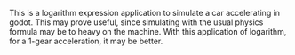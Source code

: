 This is a logarithm expression application to simulate a car accelerating in godot. This may prove useful, since simulating with the usual physics formula may
be to heavy on the machine. With this application of logarithm, for a 1-gear acceleration, it may be better.
